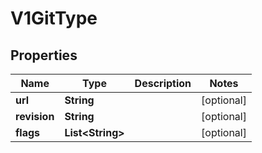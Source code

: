 

# V1GitType


## Properties

| Name | Type | Description | Notes |
|------------ | ------------- | ------------- | -------------|
|**url** | **String** |  |  [optional] |
|**revision** | **String** |  |  [optional] |
|**flags** | **List&lt;String&gt;** |  |  [optional] |



